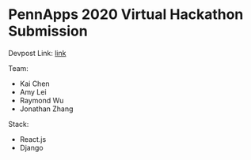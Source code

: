 # PennApps 2020 Virtual Hackathon Submission

Devpost Link: [link](https://devpost.com/software/interviewme-6s7wrk)

Team: 
* Kai Chen
* Amy Lei
* Raymond Wu
* Jonathan Zhang

Stack:
* React.js
* Django
